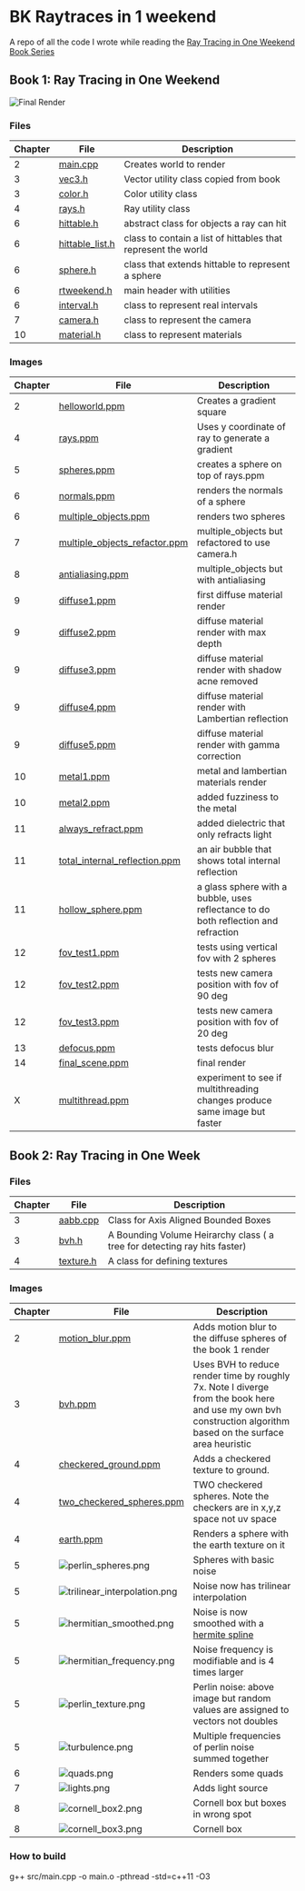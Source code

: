 # BK Raytraces in 1 weekend

A repo of all the code I wrote while reading the [Ray Tracing in One Weekend Book Series](https://raytracing.github.io)

## Book 1: Ray Tracing in One Weekend

![Final Render](images/final_scene.png)

### Files

| Chapter | File | Description |
| --- | --- | --- |
| 2 | [main.cpp](src/main.cpp) | Creates world to render |
| 3 | [vec3.h](src/vec3.h) | Vector utility class copied from book |
| 3 | [color.h](src/color.h) | Color utility class |
| 4 | [rays.h](src/rays.h) | Ray utility class |
| 6 | [hittable.h](src/hittable.h) | abstract class for objects a ray can hit |
| 6 | [hittable_list.h](src/hittable_list.h) | class to contain a list of hittables that represent the world |
| 6 | [sphere.h](src/sphere.h) | class that extends hittable to represent a sphere |
| 6 | [rtweekend.h](src/rtweekend.h) | main header with utilities |
| 6 | [interval.h](src/interval.h) | class to represent real intervals |
| 7 | [camera.h](src/camera.h) | class to represent the camera |
| 10 | [material.h](src/material.h) | class to represent materials |

### Images

| Chapter | File | Description |
| --- | --- | --- |
| 2 | [helloworld.ppm](images/helloworld.ppm) | Creates a gradient square |
| 4 | [rays.ppm](images/rays.ppm) | Uses y coordinate of ray to generate a gradient |
| 5 | [spheres.ppm](images/spheres.ppm) | creates a sphere on top of rays.ppm |
| 6 | [normals.ppm](images/normals.ppm) | renders the normals of a sphere |
| 6 | [multiple_objects.ppm](images/multiple_objects.ppm) | renders two spheres |
| 7 | [multiple_objects_refactor.ppm](images/multiple_objects_refactor.ppm) | multiple_objects but refactored to use camera.h |
| 8 | [antialiasing.ppm](images/antialiasing.ppm) | multiple_objects but with antialiasing |
| 9 | [diffuse1.ppm](images/diffuse1.ppm) | first diffuse material render |
| 9 | [diffuse2.ppm](images/diffuse2.ppm) | diffuse material render with max depth |
| 9 | [diffuse3.ppm](images/diffuse3.ppm) | diffuse material render with shadow acne removed |
| 9 | [diffuse4.ppm](images/diffuse4.ppm) | diffuse material render with Lambertian reflection |
| 9 | [diffuse5.ppm](images/diffuse5.ppm) | diffuse material render with gamma correction |
| 10 | [metal1.ppm](images/metal1.ppm) | metal and lambertian materials render |
| 10 | [metal2.ppm](images/metal2.ppm) | added fuzziness to the metal |
| 11 | [always_refract.ppm](images/always_refract.ppm) | added dielectric that only refracts light |
| 11 | [total_internal_reflection.ppm](images/total_internal_reflection.ppm) | an air bubble that shows total internal reflection |
| 11 | [hollow_sphere.ppm](images/hollow_sphere.ppm) | a glass sphere with a bubble, uses reflectance to do both reflection and refraction |
| 12 | [fov_test1.ppm](images/fov_test1.ppm) | tests using vertical fov with 2 spheres |
| 12 | [fov_test2.ppm](images/fov_test2.ppm) | tests new camera position with fov of 90 deg |
| 12 | [fov_test3.ppm](images/fov_test3.ppm) | tests new camera position with fov of 20 deg |
| 13 | [defocus.ppm](images/defocus.ppm) | tests defocus blur |
| 14 | [final_scene.ppm](images/final_scene.ppm) | final render |
| X | [multithread.ppm](images/multithread.ppm) | experiment to see if multithreading changes produce same image but faster |

## Book 2: Ray Tracing in One Week

### Files

| Chapter | File | Description |
| --- | --- | --- |
| 3 | [aabb.cpp](src/aabb.cpp) | Class for Axis Aligned Bounded Boxes |
| 3 | [bvh.h](src/bvh.h) | A Bounding Volume Heirarchy class ( a tree for detecting ray hits faster) |
| 4 | [texture.h](src/texture.h) | A class for defining textures |

### Images

| Chapter | File | Description |
| --- | --- | --- |
| 2 | [motion_blur.ppm](images/motion_blur.ppm) | Adds motion blur to the diffuse spheres of the book 1 render |
| 3 | [bvh.ppm](images/bvh.ppm) | Uses BVH to reduce render time by roughly 7x. Note I diverge from the book here and use my own bvh construction algorithm based on the surface area heuristic |
| 4 | [checkered_ground.ppm](images/checkered_ground.ppm) | Adds a checkered texture to ground. |
| 4 | [two_checkered_spheres.ppm](images/two_checkered_spheres.ppm) | TWO checkered spheres. Note the checkers are in x,y,z space not uv space |
| 4 | [earth.ppm](images/earth.ppm) | Renders a sphere with the earth texture on it |
| 5 | ![perlin_spheres.png](images/perlin_spheres.png) | Spheres with basic noise |
| 5 | ![trilinear_interpolation.png](images/trilinear_interpolation.png) | Noise now has trilinear interpolation |
| 5 | ![hermitian_smoothed.png](images/hermitian_smoothed.png) | Noise is now smoothed with a [hermite spline](https://en.wikipedia.org/wiki/Cubic_Hermite_spline) |
| 5 | ![hermitian_frequency.png](images/hermitian_frequency.png) | Noise frequency is modifiable and is 4 times larger |
| 5 | ![perlin_texture.png](images/perlin_texture.png) | Perlin noise: above image but random values are assigned to vectors not doubles |
| 5 | ![turbulence.png](images/turbulence.png) | Multiple frequencies of perlin noise summed together |
| 6 | ![quads.png](images/quads.png) | Renders some quads |
| 7 | ![lights.png](images/lights.png) | Adds light source |
| 8 | ![cornell_box2.png](images/cornell_box2.png) | Cornell box but boxes in wrong spot |
| 8 | ![cornell_box3.png](images/cornell_box2.png) | Cornell box |

### How to build

g++ src/main.cpp -o main.o -pthread -std=c++11 -O3